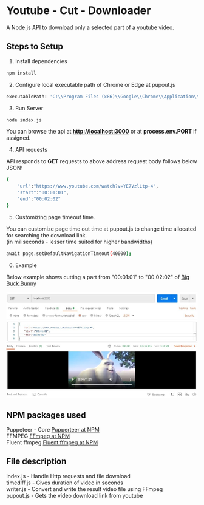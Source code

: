 # Youtube - Cut - Downloader
A Node.js API to download only a selected part of a youtube video.

## Steps to Setup

1. Install dependencies

```bash
npm install
```
2. Configure local executable path of Chrome or Edge at pupout.js

```bash
executablePath: 'C:\\Program Files (x86)\\Google\\Chrome\\Application\\chrome.exe'
```

3. Run Server

```bash
node index.js
```

You can browse the api at **<http://localhost:3000>** or at **process.env.PORT** if assigned.

4. API requests

API responds to **GET** requests to above address request body follows below JSON:

```bash
{
    "url":"https://www.youtube.com/watch?v=YE7VzlLtp-4",
    "start":"00:01:01",
    "end":"00:02:02"
}
```
5. Customizing page timeout time.

You can customize page time out time at pupout.js to change time allocated for searching the download link.  
(in miliseconds - lesser time suited for higher bandwidths)

```bash
await page.setDefaultNavigationTimeout(40000); 
```
6. Example

Below example shows cutting a part from "00:01:01" to "00:02:02" of [Big Buck Bunny](https://www.youtube.com/watch?v=YE7VzlLtp-4)

![Cutting Example Video](Screenshots/Example.jpg?raw=true "Cutting a part of Big Buck Bunny using Postman")

## NPM packages used
Puppeteer - Core [Pupperteer at NPM](https://www.npmjs.com/package/puppeteer)  
FFMPEG [FFmpeg at NPM](https://www.npmjs.com/package/ffmpeg)  
Fluent ffmpeg [Fluent ffmpeg at NPM](https://www.npmjs.com/package/fluent-ffmpeg/v/1.7.0)

## File description
index.js - Handle Http requests and file download  
timediff.js - Gives duration of video in seconds  
writer.js - Convert and write the result video file using FFmpeg  
pupout.js - Gets the video download link from youtube
